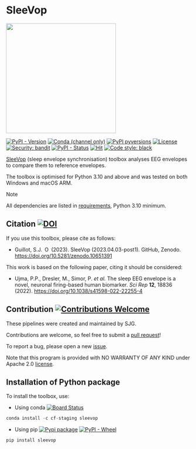 # SleeVop
<img src="./docs/SleeVop_logo.png" width="300"/>

[![PyPI - Version](https://img.shields.io/pypi/v/SleeVop?logo=pypi)](https://pypi.python.org/pypi/SleeVop)
[![Conda (channel only)](https://img.shields.io/conda/vn/conda-forge/SleeVop?logo=anaconda&color=green)](https://anaconda.org/conda-forge/SleeVop)
[![PyPI pyversions](https://img.shields.io/pypi/pyversions/SleeVop.svg?logo=python)](https://pypi.python.org/pypi/SleeVop)
[![License](https://img.shields.io/github/license/sjg2203/SleeVop?logo=apache)](https://github.com/sjg2203/SleeVop/blob/main/LICENSE)
[![Security: bandit](https://img.shields.io/badge/security-bandit-yellow.svg)](https://github.com/PyCQA/bandit)
[![PyPI - Status](https://img.shields.io/pypi/status/SleeVop)](https://pypi.python.org/pypi/SleeVop)
[![Hit](https://img.shields.io/endpoint?url=https%3A%2F%2Fhits.dwyl.com%2Fsjg2203%2FSleeVop.svg&color=red)](http://hits.dwyl.com/sjg2203/SleeVop)
[![Code style: black](https://img.shields.io/badge/code%20style-black-000000.svg)](https://github.com/psf/black)

[SleeVop](https://github.com/sjg2203/SleeVop) (sleep envelope synchronisation) toolbox analyses EEG envelopes to compare them to reference envelopes.

The toolbox is optimised for Python 3.10 and above and was tested on both Windows and macOS ARM.

> [!NOTE]
> All dependencies are listed in [requirements](docs/requirements.txt), Python 3.10 minimum.

## Citation [![DOI](https://zenodo.org/badge/DOI/10.5281/zenodo.10651391.svg)](https://doi.org/10.5281/zenodo.10651391)

If you use this toolbox, please cite as follows:

 - Guillot, S.J.<a id="cy-effective-orcid-url" class="underline" href="https://orcid.org/0000-0002-1623-7091" target="orcid.widget" rel="me noopener noreferrer" style="vertical-align: top"><img src="https://orcid.org/sites/default/files/images/orcid_16x16.png" style="width: 1em; margin-inline-start: 0.5em" alt="ORCID"/></a> (2023). SleeVop (2023.04.03-post1). GitHub, Zenodo. https://doi.org/10.5281/zenodo.10651391

This work is based on the following paper, citing it should be considered:

- Ujma, P.P., Dresler, M., Simor, P. <i>et al.</i> The sleep EEG envelope is a novel, neuronal firing-based human
  biomarker. <i>Sci Rep</i> <b>12</b>, 18836 (2022). https://doi.org/10.1038/s41598-022-22255-4

## Contribution [![Contributions Welcome](https://img.shields.io/badge/contributions-welcome-brightgreen.svg?style=flat)](https://github.com/sjg2203/SleeVop/issues)

These pipelines were created and maintained by SJG.

Contributions are welcome, so feel free to submit a [pull request](https://github.com/sjg2203/SleeVop/pulls)!

To report a bug, please open a new [issue](https://github.com/sjg2203/SleeVop/issues).

Note that this program is provided with NO WARRANTY OF ANY KIND under Apache 2.0 [license](LICENSE).

## Installation of Python package

To install the toolbox, use:

- Using conda [![Board Status](https://dev.azure.com/conda-forge/feedstock-builds/_apis/build/status/ssp_detector-feedstock?branchName=main)](https://anaconda.org/conda-forge/SleeVop)

```python
conda install -c cf-staging sleevop
```

- Using pip [![Pypi package](https://github.com/sjg2203/SleeVop/actions/workflows/pypi_publish.yml/badge.svg?branch=main)](https://github.com/sjg2203/SleeVop/actions/workflows/pypi_publish.yml) [![PyPI - Wheel](https://img.shields.io/pypi/wheel/SleeVop)](https://pypi.python.org/pypi/SleeVop)

```python
pip install sleevop
```
